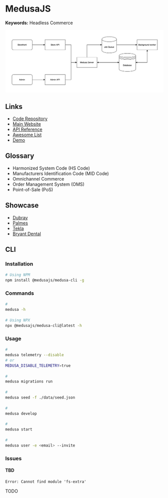 # MedusaJS

<!--
https://github.com/bidah/universal-medusa
https://github.com/adrien2p/medusa-extender

https://medusajs.notion.site/Medusa-Resources-dc2626aa8abf4e97ae3a5293a3fd41b9

https://www.figma.com/community/file/1192103306884293603
-->

**Keywords:** Headless Commerce

![Medusa Architecture](/assets/images/medusa/medusa-arch.png)

## Links

- [Code Repository](https://github.com/medusajs/medusa)
- [Main Website](https://medusajs.com)
- [API Reference](https://docs.medusajs.com/api/store)
- [Awesome List](https://github.com/adrien2p/awesome-medusajs)
- [Demo](https://demo.medusajs.com)

<!-- ##

https://rigby.pl -->

## Glossary

- Harmonized System Code (HS Code)
- Manufacturers Identification Code (MID Code)
- Omnichannel Commerce
- Order Management System (OMS)
- Point-of-Sale (PoS)

## Showcase

- [Dubray](https://dubraybooks.ie)
- [Palmes](https://palmes.co)
- [Tekla](https://teklafabrics.com)
- [Bryant Dental](https://bryant.dental)

## CLI

### Installation

```sh
# Using NPM
npm install @medusajs/medusa-cli -g
```

### Commands

```sh
#
medusa -h

# Using NPX
npx @medusajs/medusa-cli@latest -h
```

### Usage

```sh
#
medusa telemetry --disable
# or
MEDUSA_DISABLE_TELEMETRY=true

#
medusa migrations run

#
medusa seed -f ./data/seed.json

#
medusa develop

#
medusa start

#
medusa user -e <email> --invite
```

### Issues

#### TBD

```log
Error: Cannot find module 'fs-extra'
```

TODO

<!-- ```sh
npm root -g

npm list -g
``` -->
